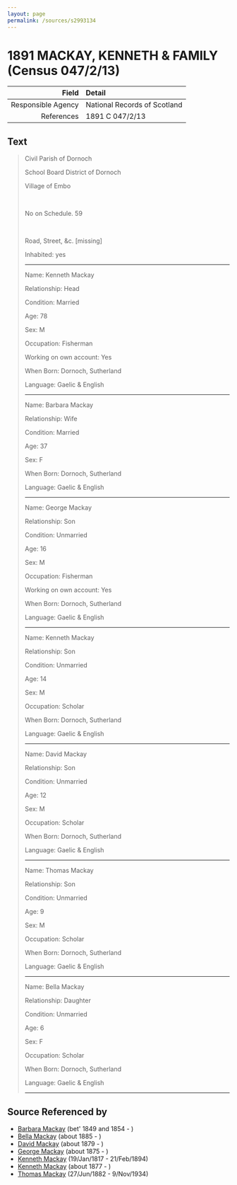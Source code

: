 ```yaml
---
layout: page
permalink: /sources/s2993134
---
```


# 1891 MACKAY, KENNETH & FAMILY (Census 047/2/13)

Field | Detail
---:|:---
Responsible Agency | National Records of Scotland
References | 1891 C 047/2/13

## Text

> Civil Parish of Dornoch
>
> School Board District of Dornoch
>
> Village of Embo
>
> <br/>
>
> No on Schedule. 59
>
> <br/>
>
> Road, Street, &c. [missing]
>
> Inhabited: yes
>
> ---
>
> Name: Kenneth Mackay
>
> Relationship: Head
>
> Condition: Married
>
> Age: 78
>
> Sex: M
>
> Occupation: Fisherman
>
> Working on own account: Yes
>
> When Born: Dornoch, Sutherland
>
> Language: Gaelic & English
>
> ---
>
> Name: Barbara Mackay
>
> Relationship: Wife
>
> Condition: Married
>
> Age: 37
>
> Sex: F
>
> When Born: Dornoch, Sutherland
>
> Language: Gaelic & English
>
> ---
>
> Name: George Mackay
>
> Relationship: Son
>
> Condition: Unmarried
>
> Age: 16
>
> Sex: M
>
> Occupation: Fisherman
>
> Working on own account: Yes
>
> When Born: Dornoch, Sutherland
>
> Language: Gaelic & English
>
> ---
>
> Name: Kenneth Mackay
>
> Relationship: Son
>
> Condition: Unmarried
>
> Age: 14
>
> Sex: M
>
> Occupation: Scholar
>
> When Born: Dornoch, Sutherland
>
> Language: Gaelic & English
>
> ---
>
> Name: David Mackay
>
> Relationship: Son
>
> Condition: Unmarried
>
> Age: 12
>
> Sex: M
>
> Occupation: Scholar
>
> When Born: Dornoch, Sutherland
>
> Language: Gaelic & English
>
> ---
>
> Name: Thomas Mackay
>
> Relationship: Son
>
> Condition: Unmarried
>
> Age: 9
>
> Sex: M
>
> Occupation: Scholar
>
> When Born: Dornoch, Sutherland
>
> Language: Gaelic & English
>
> ---
>
> Name: Bella Mackay
>
> Relationship: Daughter
>
> Condition: Unmarried
>
> Age: 6
>
> Sex: F
>
> Occupation: Scholar
>
> When Born: Dornoch, Sutherland
>
> Language: Gaelic & English
>
> ---
>

## Source Referenced by

* [Barbara Mackay](../people/@52409786@-barbara-mackay-b1849~1854-d.md) (bet' 1849 and 1854 - )
* [Bella Mackay](../people/@54814674@-bella-mackay-b1885-d.md) (about 1885 - )
* [David Mackay](../people/@66349958@-david-mackay-b1879-d.md) (about 1879 - )
* [George Mackay](../people/@46319502@-george-mackay-b1875-d.md) (about 1875 - )
* [Kenneth Mackay](../people/@21362348@-kenneth-mackay-b1817-1-19-d1894-2-21.md) (19/Jan/1817 - 21/Feb/1894)
* [Kenneth Mackay](../people/@38140776@-kenneth-mackay-b1877-d.md) (about 1877 - )
* [Thomas Mackay](../people/@5045152@-thomas-mackay-b1882-6-27-d1934-11-9.md) (27/Jun/1882 - 9/Nov/1934)
